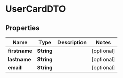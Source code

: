 # UserCardDTO

## Properties
Name | Type | Description | Notes
------------ | ------------- | ------------- | -------------
**firstname** | **String** |  |  [optional]
**lastname** | **String** |  |  [optional]
**email** | **String** |  |  [optional]
